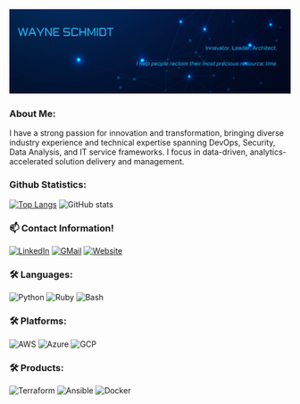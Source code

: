 <img src="https://github.com/wayne-kirk-schmidt/wayne-kirk-schmidt/blob/main/WayneKirkSchmidt.Banner.png" alt="Hero image">

### About Me:

I have a strong passion for innovation and transformation, bringing diverse industry experience and technical expertise spanning DevOps, Security, Data Analysis, and IT service frameworks. I focus in data-driven, analytics-accelerated solution delivery and management.

### Github Statistics:
[![Top Langs](https://github-readme-stats.vercel.app/api/top-langs/?username=wayne-kirk-schmidt&theme=cobalt&layout=compact)](https://github.com/wayne-kirk-schmidt/github-readme-stats)
![GitHub stats](https://github-readme-stats.vercel.app/api?username=wayne-kirk-schmidt&show_icons=true&theme=cobalt)

### :mailbox: Contact Information!
[![LinkedIn](https://img.shields.io/badge/LinkedIn-0077B5?style=for-the-badge&logo=linkedin&logoColor=white)](https://www.linkedin.com/in/waynekirkschmidt/)
[![GMail](https://img.shields.io/badge/Gmail-D14836?style=for-the-badge&logo=gmail&logoColor=white)](mailto:wayne.kirk.schmidt@gmail.com)
[![Website](https://img.shields.io/badge/website-000000?style=for-the-badge&logo=About.me&logoColor=white)](https://sites.google.com/view/waynekirkschmidt/)

### :hammer_and_wrench: Languages:
<div>
  <img alt="Python" width="50" src="https://cdn.jsdelivr.net/gh/devicons/devicon/icons/python/python-original-wordmark.svg" />
  <img alt="Ruby" width="50" src="https://cdn.jsdelivr.net/gh/devicons/devicon/icons/ruby/ruby-original-wordmark.svg" />
  <img alt="Bash" width="50" src="https://cdn.jsdelivr.net/gh/devicons/devicon/icons/bash/bash-original.svg" />
</div>

### :hammer_and_wrench: Platforms:
<div>
  <img alt="AWS" width="50" src="https://cdn.jsdelivr.net/gh/devicons/devicon/icons/amazonwebservices/amazonwebservices-original-wordmark.svg" />
  <img alt="Azure" width="50" src="https://cdn.jsdelivr.net/gh/devicons/devicon/icons/azure/azure-original-wordmark.svg" />
  <img alt="GCP" width="50" src="https://cdn.jsdelivr.net/gh/devicons/devicon/icons/googlecloud/googlecloud-original-wordmark.svg" />
</div>

### :hammer_and_wrench: Products: 
<div>
  <img alt="Terraform" width="50" src="https://cdn.jsdelivr.net/gh/devicons/devicon/icons/terraform/terraform-original-wordmark.svg" />   
  <img alt="Ansible" width="50" src="https://cdn.jsdelivr.net/gh/devicons/devicon/icons/ansible/ansible-original-wordmark.svg" />
  <img alt="Docker" width="50" src="https://cdn.jsdelivr.net/gh/devicons/devicon/icons/docker/docker-original-wordmark.svg" />   
</div>
